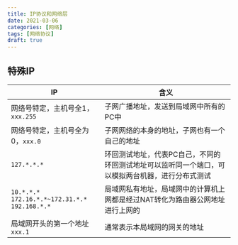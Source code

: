 ```yaml
---
title: IP协议和网络层
date: 2021-03-06
categories: [网络]
tags: [网络协议]
draft: true
---
```


## 特殊IP

| IP                                                     | 含义                                                         |
| ------------------------------------------------------ | ------------------------------------------------------------ |
| 网络号特定，主机号全1，`xxx.255`                       | 子网广播地址，发送到局域网中所有的PC中                       |
| 网络号特定，主机号全为0，`xxx.0`                       | 子网网络的本身的地址，子网也有一个自己的地址                 |
| `127.*.*.*`                                            | 环回测试地址，代表PC自己，不同的环回测试地址可以监听同一个端口，可以模拟两台机器，进行分布式测试 |
| `10.*.*.*`<br>`172.16.*.*~172.31.*.*`<br>`192.168.*.*` | 局域网私有地址，局域网中的计算机上网都是经过NAT转化为路由器公网地址进行上网的 |
| 局域网开头的第一个地址`xxx.1`                          | 通常表示本局域网的网关的地址                                 |

